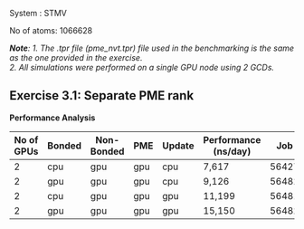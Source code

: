 System : STMV

No of atoms: 1066628

***Note**: 1. The .tpr file (pme_nvt.tpr) file used in the benchmarking is the same as the one provided in the exercise.</br>*
*2. All simulations were performed on a single GPU node using 2 GCDs.* 


## Exercise 3.1: Separate PME rank

**Performance Analysis**

| No of GPUs | Bonded | Non-Bonded |   PME   |   Update  |  Performance (ns/day) |  Job ID   |
|------------| -------|------------|---------|-----------|-----------------------|-----------|
|    2       |  cpu   |    gpu     |   gpu   |    cpu    |     7,617             |  5642710  |
|    2       |  gpu   |    gpu     |   gpu   |    cpu    |     9,126             |  5648244  |
|    2       |  cpu   |    gpu     |   gpu   |    gpu    |    11,199             |  5648188  |
|    2       |  gpu   |    gpu     |   gpu   |    gpu    |    15,150             |  5648272  |
